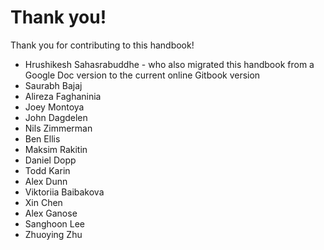 # Thank you!

Thank you for contributing to this handbook!

* Hrushikesh Sahasrabuddhe - who also migrated this handbook from a Google Doc version to the current online Gitbook version
* Saurabh Bajaj
* Alireza Faghaninia
* Joey Montoya
* John Dagdelen
* Nils Zimmerman
* Ben Ellis
* Maksim Rakitin
* Daniel Dopp
* Todd Karin
* Alex Dunn
* Viktoriia Baibakova&#x20;
* Xin Chen
* Alex Ganose
* Sanghoon Lee
* Zhuoying Zhu
